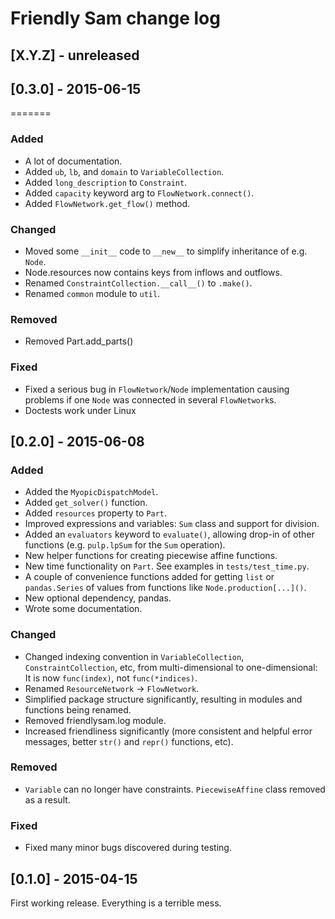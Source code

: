 # Friendly Sam change log

## [X.Y.Z] - unreleased

## [0.3.0] - 2015-06-15

=======

### Added
 - A lot of documentation.
 - Added `ub`, `lb`, and `domain` to `VariableCollection`.
 - Added `long_description` to `Constraint`.
 - Added `capacity` keyword arg to `FlowNetwork.connect()`.
 - Added `FlowNetwork.get_flow()` method.

### Changed
 - Moved some `__init__` code to `__new__` to simplify inheritance of e.g. `Node`.
 - Node.resources now contains keys from inflows and outflows.
 - Renamed `ConstraintCollection.__call__()` to `.make()`.
 - Renamed `common` module to `util`.

### Removed
 - Removed Part.add_parts()

### Fixed
- Fixed a serious bug in `FlowNetwork`/`Node` implementation causing problems if one `Node` was connected in several `FlowNetwork`s.
- Doctests work under Linux


## [0.2.0] - 2015-06-08

### Added
- Added the `MyopicDispatchModel`.
- Added `get_solver()` function.
- Added `resources` property to `Part`.
- Improved expressions and variables: `Sum` class and support for division.
- Added an `evaluators` keyword to `evaluate()`, allowing drop-in of other functions (e.g. `pulp.lpSum` for the `Sum` operation).
- New helper functions for creating piecewise affine functions.
- New time functionality on `Part`. See examples in `tests/test_time.py`.
- A couple of convenience functions added for getting `list` or `pandas.Series` of values from functions like `Node.production[...]()`.
- New optional dependency, pandas.
- Wrote some documentation.

### Changed
- Changed indexing convention in `VariableCollection`, `ConstraintCollection`, etc, from multi-dimensional to one-dimensional: It is now `func(index)`, not `func(*indices)`.
- Renamed `ResourceNetwork` -> `FlowNetwork`.
- Simplified package structure significantly, resulting in modules and functions being renamed.
- Removed friendlysam.log module.
- Increased friendliness significantly (more consistent and helpful error messages, better `str()` and `repr()` functions, etc).

### Removed
- `Variable` can no longer have constraints. `PiecewiseAffine` class removed as a result.

### Fixed
- Fixed many minor bugs discovered during testing.


## [0.1.0] - 2015-04-15

First working release. Everything is a terrible mess.
